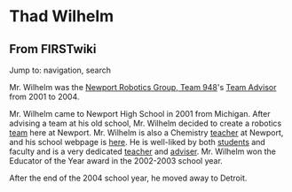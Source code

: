 # Thad Wilhelm

## From FIRSTwiki

Jump to: navigation, search

Mr. Wilhelm was the [Newport Robotics Group, Team 948](948 "948")'s [Team Advisor](Team_advisor "Team advisor") from 2001 to 2004.

Mr. Wilhelm came to Newport High School in 2001 from Michigan. After advising a team at his old school, Mr. Wilhelm decided to create a robotics [team](Team "Team") here at Newport. Mr. Wilhelm is also a Chemistry [teacher](Teacher "Teacher") at Newport, and his school webpage is [here](http://www.bsd405.org/nhs/info/faculty/teachers/wilhelmt/index.html "http://www.bsd405.org/nhs/info/faculty/teachers/wilhelmt/index.html"). He is well-liked by both [students](Student "Student") and faculty and is a very dedicated [teacher](Teacher "Teacher") and [adviser](Team_adviser "Team adviser"). Mr. Wilhelm won the Educator of the Year award in the 2002-2003 school year.

After the end of the 2004 school year, he moved away to Detroit.
